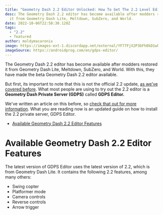 ```yaml
---
title: "Geometry Dash 2.2 Editor Unlocked: How To Get The 2.2 Level Editor (2022)"
desc: The Geometry Dash 2.2 editor has become available after modders restored
  it from Geometry Dash Lite, Meltdown, SubZero, and World.
date: 2022-10-06T22:58:30.128Z
tags:
  - "2.2"
  - featured
author: moldymacaronix
image: https://images-ext-1.discordapp.net/external/YF77FjX2P3bFh0kD1wkWupifrtMCDINjuxgVqVp23RI/https/androidprog.com/wp-content/uploads/2021/09/gdpseditor-1.webp
imageSource: https://androidprog.com/en/gdps-editor/
---
```

The Geometry Dash 2.2 editor has become available after modders restored it from Geometry Dash Lite, Meltdown, SubZero, and World. With this, they have made the beta Geometry Dash 2.2 editor available.

But first, its important to note that this is not the official 2.2 update, [as we've covered before](/posts/how-to-get-the-2-2-editor/). What most people are using to try out the 2.2 editor is a **Geometry Dash Private Server (GDPS)** called **GDPS Editor.**

We've written an article on this before, so [check that out for more information](/posts/how-to-get-the-2-2-editor/). What you are reading now is an updated guide on how to install the 2.2 private server, GDPS Editor.

- [Available Geometry Dash 2.2 Editor Features]()

# Available Geometry Dash 2.2 Editor Features

The latest version of GDPS Editor uses the latest version of 2.2, which is from Geometry Dash Lite. It contains the following 2.2 features, among many others:

* Swing copter
* Platformer mode
* Camera controls
* Reverse controls
* Arrow trigger